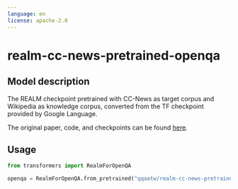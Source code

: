 ```yaml
---
language: en
license: apache-2.0
---
```


# realm-cc-news-pretrained-openqa

## Model description

The REALM checkpoint pretrained with CC-News as target corpus and Wikipedia as knowledge corpus, converted from the TF checkpoint provided by Google Language.

The original paper, code, and checkpoints can be found [here](https://github.com/google-research/language/tree/master/language/realm).

## Usage

```python
from transformers import RealmForOpenQA

openqa = RealmForOpenQA.from_pretrained("qqaatw/realm-cc-news-pretrained-openqa")
```